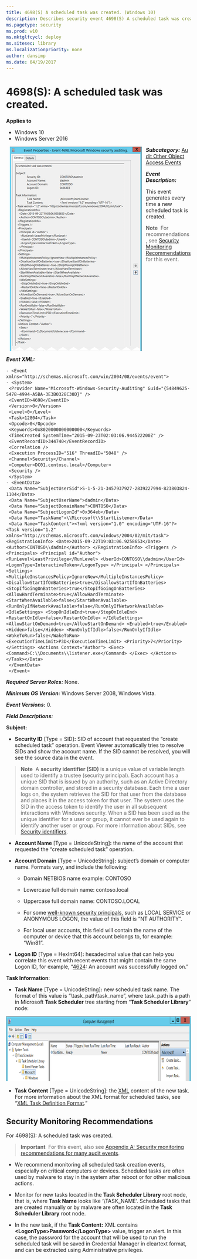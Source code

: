 ```yaml
---
title: 4698(S) A scheduled task was created. (Windows 10)
description: Describes security event 4698(S) A scheduled task was created.
ms.pagetype: security
ms.prod: w10
ms.mktglfcycl: deploy
ms.sitesec: library
ms.localizationpriority: none
author: dansimp
ms.date: 04/19/2017
---
```


# 4698(S): A scheduled task was created.

**Applies to**
-   Windows 10
-   Windows Server 2016


<img src="images/event-4698.png" alt="Event 4698 illustration" width="361" height="555" hspace="10" align="left" />

***Subcategory:***&nbsp;[Audit Other Object Access Events](audit-other-object-access-events.md)

***Event Description:***

This event generates every time a new scheduled task is created.

> **Note**&nbsp;&nbsp;For recommendations, see [Security Monitoring Recommendations](#security-monitoring-recommendations) for this event.

<br clear="all">

***Event XML:***
```
- <Event xmlns="http://schemas.microsoft.com/win/2004/08/events/event">
- <System>
 <Provider Name="Microsoft-Windows-Security-Auditing" Guid="{54849625-5478-4994-A5BA-3E3B0328C30D}" /> 
 <EventID>4698</EventID> 
 <Version>0</Version> 
 <Level>0</Level> 
 <Task>12804</Task> 
 <Opcode>0</Opcode> 
 <Keywords>0x8020000000000000</Keywords> 
 <TimeCreated SystemTime="2015-09-23T02:03:06.944522200Z" /> 
 <EventRecordID>344740</EventRecordID> 
 <Correlation /> 
 <Execution ProcessID="516" ThreadID="5048" /> 
 <Channel>Security</Channel> 
 <Computer>DC01.contoso.local</Computer> 
 <Security /> 
 </System>
- <EventData>
 <Data Name="SubjectUserSid">S-1-5-21-3457937927-2839227994-823803824-1104</Data> 
 <Data Name="SubjectUserName">dadmin</Data> 
 <Data Name="SubjectDomainName">CONTOSO</Data> 
 <Data Name="SubjectLogonId">0x364eb</Data> 
 <Data Name="TaskName">\\Microsoft\\StartListener</Data> 
 <Data Name="TaskContent"><?xml version="1.0" encoding="UTF-16"?> <Task version="1.2" xmlns="http://schemas.microsoft.com/windows/2004/02/mit/task"> <RegistrationInfo> <Date>2015-09-22T19:03:06.9258653</Date> <Author>CONTOSO\\dadmin</Author> </RegistrationInfo> <Triggers /> <Principals> <Principal id="Author"> <RunLevel>LeastPrivilege</RunLevel> <UserId>CONTOSO\\dadmin</UserId> <LogonType>InteractiveToken</LogonType> </Principal> </Principals> <Settings> <MultipleInstancesPolicy>IgnoreNew</MultipleInstancesPolicy> <DisallowStartIfOnBatteries>true</DisallowStartIfOnBatteries> <StopIfGoingOnBatteries>true</StopIfGoingOnBatteries> <AllowHardTerminate>true</AllowHardTerminate> <StartWhenAvailable>false</StartWhenAvailable> <RunOnlyIfNetworkAvailable>false</RunOnlyIfNetworkAvailable> <IdleSettings> <StopOnIdleEnd>true</StopOnIdleEnd> <RestartOnIdle>false</RestartOnIdle> </IdleSettings> <AllowStartOnDemand>true</AllowStartOnDemand> <Enabled>true</Enabled> <Hidden>false</Hidden> <RunOnlyIfIdle>false</RunOnlyIfIdle> <WakeToRun>false</WakeToRun> <ExecutionTimeLimit>P3D</ExecutionTimeLimit> <Priority>7</Priority> </Settings> <Actions Context="Author"> <Exec> <Command>C:\\Documents\\listener.exe</Command> </Exec> </Actions> </Task></Data> 
 </EventData>
 </Event>

```

***Required Server Roles:*** None.

***Minimum OS Version:*** Windows Server 2008, Windows Vista.

***Event Versions:*** 0.

***Field Descriptions:***

**Subject:**

-   **Security ID** \[Type = SID\]**:** SID of account that requested the “create scheduled task” operation. Event Viewer automatically tries to resolve SIDs and show the account name. If the SID cannot be resolved, you will see the source data in the event.

> **Note**&nbsp;&nbsp;A **security identifier (SID)** is a unique value of variable length used to identify a trustee (security principal). Each account has a unique SID that is issued by an authority, such as an Active Directory domain controller, and stored in a security database. Each time a user logs on, the system retrieves the SID for that user from the database and places it in the access token for that user. The system uses the SID in the access token to identify the user in all subsequent interactions with Windows security. When a SID has been used as the unique identifier for a user or group, it cannot ever be used again to identify another user or group. For more information about SIDs, see [Security identifiers](/windows/access-protection/access-control/security-identifiers).

-   **Account Name** \[Type = UnicodeString\]**:** the name of the account that requested the “create scheduled task” operation.

-   **Account Domain** \[Type = UnicodeString\]**:** subject’s domain or computer name. Formats vary, and include the following:

    -   Domain NETBIOS name example: CONTOSO

    -   Lowercase full domain name: contoso.local

    -   Uppercase full domain name: CONTOSO.LOCAL

    -   For some [well-known security principals](https://support.microsoft.com/kb/243330), such as LOCAL SERVICE or ANONYMOUS LOGON, the value of this field is “NT AUTHORITY”.

    -   For local user accounts, this field will contain the name of the computer or device that this account belongs to, for example: “Win81”.

-   **Logon ID** \[Type = HexInt64\]**:** hexadecimal value that can help you correlate this event with recent events that might contain the same Logon ID, for example, “[4624](event-4624.md): An account was successfully logged on.”

**Task Information**:

-   **Task Name** \[Type = UnicodeString\]**:** new scheduled task name. The format of this value is “\\task\_path\\task\_name”, where task\_path is a path in Microsoft **Task Scheduler** tree starting from “**Task Scheduler Library**” node:

<img src="images/computer-management.png" alt="Task Scheduler Library illustration" width="840" height="176" />

-   **Task Content** \[Type = UnicodeString\]: the [XML](https://msdn.microsoft.com/library/aa286548.aspx) content of the new task. For more information about the XML format for scheduled tasks, see “[XML Task Definition Format](https://msdn.microsoft.com/library/cc248308.aspx).”

## Security Monitoring Recommendations

For 4698(S): A scheduled task was created.

> **Important**&nbsp;&nbsp;For this event, also see [Appendix A: Security monitoring recommendations for many audit events](appendix-a-security-monitoring-recommendations-for-many-audit-events.md).

-   We recommend monitoring all scheduled task creation events, especially on critical computers or devices. Scheduled tasks are often used by malware to stay in the system after reboot or for other malicious actions.

-   Monitor for new tasks located in the **Task Scheduler Library** root node, that is, where **Task Name** looks like ‘\\TASK\_NAME’. Scheduled tasks that are created manually or by malware are often located in the **Task Scheduler Library** root node.

-   In the new task, if the **Task Content:** XML contains **&lt;LogonType&gt;Password&lt;/LogonType&gt;** value, trigger an alert. In this case, the password for the account that will be used to run the scheduled task will be saved in Credential Manager in cleartext format, and can be extracted using Administrative privileges.

